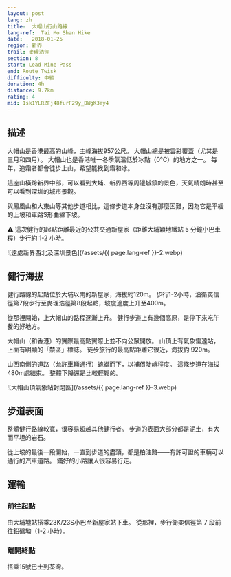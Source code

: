 ```yaml
---
layout: post
lang: zh
title:  大帽山行山路線
lang-ref:  Tai Mo Shan Hike
date:   2018-01-25
region: 新界
trail: 麥理浩徑
section: 8
start: Lead Mine Pass
end: Route Twisk
difficulty: 中級
duration: 4h
distance: 9.7km
rating: 4
mid: 1sk1YLRZFj48furF29y_DWgK3ey4
---
```

## 描述

大帽山是香港最高的山峰，主峰海拔957公尺。 大帽山總是被雲彩覆蓋（尤其是三月和四月）。 大帽山也是香港唯一冬季氣溫低於冰點（0°C）的地方之一。 每年，追霜者都會徒步上山，希望能找到霜和冰。

這座山橫跨新界中部，可以看到大埔、新界西等周邊城鎮的景色，天氣晴朗時甚至可以看到深圳的城市景觀。

與鳳凰山和大東山等其他步道相比，這條步道本身並沒有那麼困難，因為它是平緩的上坡和車路S形曲線下坡。

⚠ 這次健行的起點距離最近的公共交通新屋家（距離大埔穎地鐵站 5 分鐘小巴車程）步行約 1-2 小時。

![遠處新界西北及深圳景色](/assets/{{ page.lang-ref }}-2.webp)

## 健行海拔

健行路線的起點位於大埔以南的新屋家，海拔約120m。 步行1-2小時，沿衛奕信徑第7段步行至麥理浩徑第8段起點，坡度適度上升至400m。

從那裡開始，上大帽山的路程逐漸上升。 健行步道上有幾個高原，是停下來吃午餐的好地方。

大帽山（和香港）的實際最高點實際上並不向公眾開放。 山頂上有氣象雷達站，上面有明顯的「禁區」標誌。 徒步旅行的最高點距離它很近，海拔約 920m。

山西南側的道路（允許車輛通行）蜿蜒而下，以補償陡峭程度。 這條步道在海拔480m處結束。 整體下降還是比較輕鬆的。

![大帽山頂氣象站封閉區](/assets/{{ page.lang-ref }}-3.webp)

## 步道表面

整體健行路線較寬，很容易超越其他健行者。 步道的表面大部分都是泥土，有大而平坦的岩石。

從上坡的最後一段開始，一直到步道的盡頭，都是柏油路——有許可證的車輛可以通行的汽車道路。 鋪好的小路讓人很容易行走。

## 運輸

### 前往起點

由大埔墟站搭乘23K/23S小巴至新屋家站下車。 從那裡，步行衛奕信徑第 7 段前往鉛礦坳（1-2 小時）。

### 離開終點

搭乘15號巴士到荃灣。